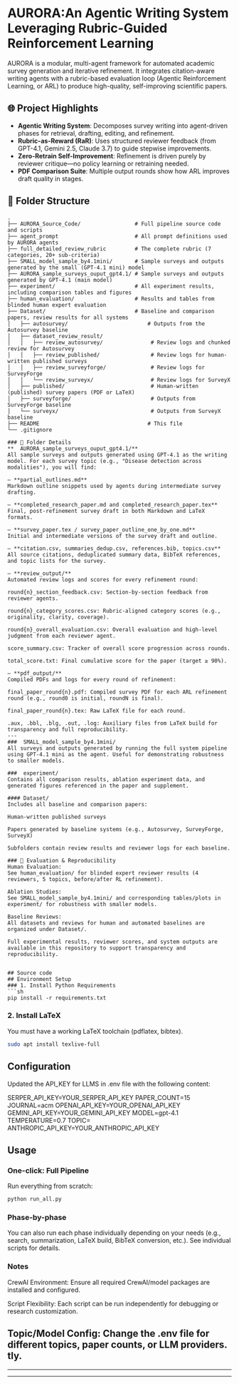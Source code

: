 # AURORA:An Agentic Writing System Leveraging Rubric-Guided Reinforcement Learning

AURORA is a modular, multi-agent framework for automated academic survey generation and iterative refinement. It integrates citation-aware writing agents with a rubric-based evaluation loop (Agentic Reinforcement Learning, or ARL) to produce high-quality, self-improving scientific papers.

## 🌐 Project Highlights

- **Agentic Writing System**: Decomposes survey writing into agent-driven phases for retrieval,  drafting, editing, and refinement.
- **Rubric-as-Reward (RaR)**: Uses structured reviewer feedback (from GPT-4.1, Gemini 2.5, Claude 3.7) to guide stepwise improvements.
- **Zero-Retrain Self-Improvement**: Refinement is driven purely by reviewer critique—no policy learning or retraining needed.
- **PDF Comparison Suite**: Multiple output rounds show how ARL improves draft quality in stages.

## 📁 Folder Structure

```text
.
├── AURORA_Source_Code/                 # Full pipeline source code and scripts
├── agent_prompt                        # All prompt definitions used by AURORA agents
├── full_detailed_review_rubric         # The complete rubric (7 categories, 20+ sub-criteria)
├── SMALL_model_sample_by4.1mini/       # Sample surveys and outputs generated by the small (GPT-4.1 mini) model
├── AURORA_sample_surveys_ouput_gpt4.1/ # Sample surveys and outputs generated by GPT-4.1 (main model)
├── experiment/                         # All experiment results, including comparison tables and figures
├── human_evaluation/                   # Results and tables from blinded human expert evaluation
├── Dataset/                            # Baseline and comparison papers, review results for all systems
│   ├── autosurvey/                         # Outputs from the Autosurvey baseline
│   ├── dataset_review_result/
│   │   ├── review_autosurvey/               # Review logs and chunked review for Autosurvey
│   │   ├── review_published/                # Review logs for human-written published surveys
│   │   ├── review_surveyforge/              # Review logs for SurveyForge
│   │   └── review_surveyx/                  # Review logs for SurveyX
│   ├── published/                           # Human-written (published) survey papers (PDF or LaTeX)
│   ├── surveyforge/                         # Outputs from SurveyForge baseline
│   └── surveyx/                             # Outputs from SurveyX baseline
├── README                                  # This file
└── .gitignore

### 📑 Folder Details
**  AURORA_sample_surveys_ouput_gpt4.1/**
All sample surveys and outputs generated using GPT-4.1 as the writing model. For each survey topic (e.g., "Disease detection across modalities"), you will find:

– **partial_outlines.md**
Markdown outline snippets used by agents during intermediate survey drafting.

– **completed_research_paper.md and completed_research_paper.tex**
Final, post-refinement survey draft in both Markdown and LaTeX formats.

– **survey_paper.tex / survey_paper_outline_one_by_one.md**
Initial and intermediate versions of the survey draft and outline.

– **citation.csv, summaries_dedup.csv, references.bib, topics.csv**
All source citations, deduplicated summary data, BibTeX references, and topic lists for the survey.

– **review_output/**
Automated review logs and scores for every refinement round:

round{n}_section_feedback.csv: Section-by-section feedback from reviewer agents.

round{n}_category_scores.csv: Rubric-aligned category scores (e.g., originality, clarity, coverage).

round{n}_overall_evaluation.csv: Overall evaluation and high-level judgment from each reviewer agent.

score_summary.csv: Tracker of overall score progression across rounds.

total_score.txt: Final cumulative score for the paper (target ≥ 90%).

– **pdf_output/**
Compiled PDFs and logs for every round of refinement:

final_paper_round{n}.pdf: Compiled survey PDF for each ARL refinement round (e.g., round0 is initial, roundN is final).

final_paper_round{n}.tex: Raw LaTeX file for each round.

.aux, .bbl, .blg, .out, .log: Auxiliary files from LaTeX build for transparency and full reproducibility.
---
###  SMALL_model_sample_by4.1mini/
All surveys and outputs generated by running the full system pipeline using GPT-4.1 mini as the agent. Useful for demonstrating robustness to smaller models.

###  experiment/
Contains all comparison results, ablation experiment data, and generated figures referenced in the paper and supplement.

#### Dataset/
Includes all baseline and comparison papers:

Human-written published surveys

Papers generated by baseline systems (e.g., Autosurvey, SurveyForge, SurveyX)

Subfolders contain review results and reviewer logs for each baseline.

### 🔬 Evaluation & Reproducibility
Human Evaluation:
See human_evaluation/ for blinded expert reviewer results (4 reviewers, 5 topics, before/after RL refinement).

Ablation Studies:
See SMALL_model_sample_by4.1mini/ and corresponding tables/plots in experiment/ for robustness with smaller models.

Baseline Reviews:
All datasets and reviews for human and automated baselines are organized under Dataset/.

Full experimental results, reviewer scores, and system outputs are available in this repository to support transparency and reproducibility.


## Source code
## Environment Setup
### 1. Install Python Requirements
```sh
pip install -r requirements.txt
```

### 2. Install LaTeX
You must have a working LaTeX toolchain (pdflatex, bibtex).

```sh
sudo apt install texlive-full
```
## Configuration
Updated the API_KEY for LLMS in .env file with the following content:

SERPER_API_KEY=YOUR_SERPER_API_KEY
PAPER_COUNT=15
JOURNAL=acm
OPENAI_API_KEY=YOUR_OPENAI_API_KEY
GEMINI_API_KEY=YOUR_GEMINI_API_KEY
MODEL=gpt-4.1
TEMPERATURE=0.7
TOPIC=
ANTHROPIC_API_KEY=YOUR_ANTHROPIC_API_KEY
## Usage

### One-click: Full Pipeline
Run everything from scratch:

```sh
python run_all.py

```
### Phase-by-phase
You can also run each phase individually depending on your needs (e.g., search, summarization, LaTeX build, BibTeX conversion, etc.).
See individual scripts for details.
### Notes
CrewAI Environment: Ensure all required CrewAI/model packages are installed and configured.

Script Flexibility: Each script can be run independently for debugging or research customization.

Topic/Model Config: Change the .env file for different topics, paper counts, or LLM providers.
tly.
---



 

---

 

---
 

